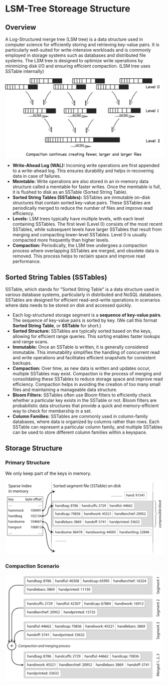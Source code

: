# LSM-Tree Storeage Structure

## Overview

A Log-Structured merge tree (LSM tree) is a data structure used in computer science for efficiently storing and retrieving key-value pairs. It is particularly well-suited for write-intensive workloads and is commonly employed in storage systems such as databases and distributed file systems. The LSM tree is designed to optimize write operations by minimizing disk I/O and ensuring efficient compaction. (LSM tree uses SSTable internally)

![](lsm_tree_storeage_structure/image2.png)

- **Write-Ahead Log (WAL):** Incoming write operations are first appended to a write-ahead log. This ensures durability and helps in recovering data in case of failures.
- **Memtable:** Write operations are also stored in an in-memory data structure called a memtable for faster writes. Once the memtable is full, it is flushed to disk as an SSTable (Sorted String Table).
- **Sorted String Tables (SSTables):** SSTables are immutable on-disk structures that contain sorted key-value pairs. These SSTables are periodically merged to reduce the number of files and improve read efficiency.
- **Levels:** LSM trees typically have multiple levels, with each level containing SSTables. The first level (Level 0) consists of the most recent SSTables, while subsequent levels have larger SSTables that result from merging and compacting lower-level SSTables. Level 0 is usually compacted more frequently than higher levels.
- **Compaction:** Periodically, the LSM tree undergoes a compaction process where overlapping SSTables are merged, and obsolete data is removed. This process helps to reclaim space and improve read performance.

## Sorted String Tables (SSTables)

SSTable, which stands for "Sorted String Table" is a data structure used in various database systems, particularly in distributed and NoSQL databases. SSTables are designed for efficient read-and-write operations in scenarios where data needs to be stored on disk and accessed quickly.

- Each log-structured storage segment is a **sequence of key-value pairs**. The sequence of key-value pairs is sorted by key. (We call this format **Sorted String Table**, or **SSTable** for short.)
- **Sorted Structure:** SSTables are typically sorted based on the keys, allowing for efficient range queries. This sorting enables faster lookups and range scans.
- **Immutable:** Once an SSTable is written, it is generally considered immutable. This immutability simplifies the handling of concurrent read and write operations and facilitates efficient snapshots for consistent backups.
- **Compaction:** Over time, as new data is written and updates occur, multiple SSTables may exist. Compaction is the process of merging and consolidating these SSTables to reduce storage space and improve read efficiency. Compaction helps in avoiding the creation of too many small files and maintaining a manageable data structure.
- **Bloom Filters:** SSTables often use Bloom filters to efficiently check whether a particular key exists in the SSTable or not. Bloom filters are probabilistic data structures that provide a quick and memory-efficient way to check for membership in a set.
- **Column Families:** SSTables are commonly used in column-family databases, where data is organized by columns rather than rows. Each SSTable can represent a particular column family, and multiple SSTables can be used to store different column families within a keyspace.

## Storage Structure

### Primary Structure

We only keep part of the keys in memory.

![](lsm_tree_storeage_structure/image1.png)

### Compaction Scenario

![](lsm_tree_storeage_structure/image3.png)
